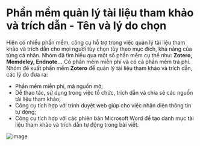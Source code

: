 # Phần mềm quản lý tài liệu tham khảo và trích dẫn - Tên và lý do chọn
Hiện có nhiều phần mềm, công cụ hỗ trợ trong việc quản lý tài liệu tham khảo và trích dẫn cho mọi người tùy chọn tùy theo mục đích, khả năng của từng cá nhân. Nhóm đã tìm hiểu qua một số phần mềm cụ thể như: **Zotero, Memdeley, Endnote...** Có phần mềm miễn phí và có cả phần mềm trả phí. Nhóm đề xuất phần mềm **Zotero** để quản lý tài liệu tham khảo và trích dẫn, các lý do đưa ra:
- Phần mềm miễn phí, mã nguồn mở;
- Dễ thao tác, sử dụng trong việc tổ chức, trích dẫn và chia sẻ các nguồn tài liệu tham khảo;
- Công cụ tích hợp với trình duyệt web giúp cho việc nhận diện thông tin tự động;
- Công cụ tích hợp với các phiên bản Microsoft Word để tạo danh mục tài liệu tham khảo và trích dẫn tự động trong bài viết.

![image](https://user-images.githubusercontent.com/80308298/113121045-6d0a0b80-923c-11eb-9343-07fbaab55d72.png)
